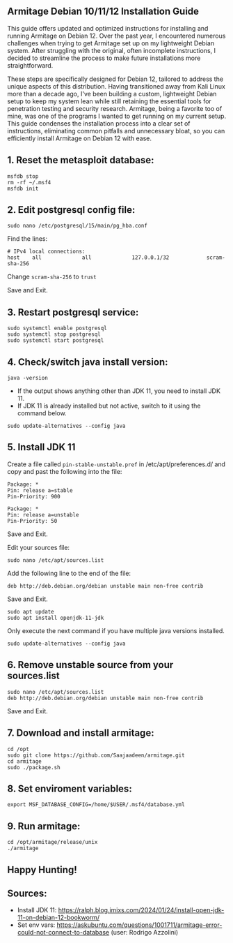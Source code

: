 ## Armitage Debian 10/11/12 Installation Guide

This guide offers updated and optimized instructions for installing and running Armitage on Debian 12. Over the past year, I encountered numerous challenges when trying to get Armitage set up on my lightweight Debian system. After struggling with the original, often incomplete instructions, I decided to streamline the process to make future installations more straightforward.

These steps are specifically designed for Debian 12, tailored to address the unique aspects of this distribution. Having transitioned away from Kali Linux more than a decade ago, I've been building a custom, lightweight Debian setup to keep my system lean while still retaining the essential tools for penetration testing and security research. Armitage, being a favorite too of mine, was one of the programs I wanted to get running on my current setup. This guide condenses the installation process into a clear set of instructions, eliminating common pitfalls and unnecessary bloat, so you can efficiently install Armitage on Debian 12 with ease.

## 1. Reset the metasploit database:

```
msfdb stop
rm -rf ~/.msf4
msfdb init
```

## 2. Edit postgresql config file:

```
sudo nano /etc/postgresql/15/main/pg_hba.conf
```

Find the lines: 

```
# IPv4 local connections:
host    all             all             127.0.0.1/32            scram-sha-256
```

Change ```scram-sha-256``` to ```trust```

Save and Exit.

## 3. Restart postgresql service:

```
sudo systemctl enable postgresql
sudo systemctl stop postgresql
sudo systemctl start postgresql
```

## 4. Check/switch java install version:

```java -version```

- If the output shows anything other than JDK 11, you need to install JDK 11.
- If JDK 11 is already installed but not active, switch to it using the command below.

```sudo update-alternatives --config java```

## 5. Install JDK 11

Create a file called ```pin-stable-unstable.pref``` in /etc/apt/preferences.d/ and copy and past the following into the file:

```
Package: *
Pin: release a=stable
Pin-Priority: 900

Package: *
Pin: release a=unstable
Pin-Priority: 50
```

Save and Exit.

Edit your sources file:

```
sudo nano /etc/apt/sources.list
```

Add the following line to the end of the file:

```
deb http://deb.debian.org/debian unstable main non-free contrib
```

Save and Exit.

```
sudo apt update
sudo apt install openjdk-11-jdk
``` 

Only execute the next command if you have multiple java versions installed.

```
sudo update-alternatives --config java
```

## 6. Remove unstable source from your sources.list

```
sudo nano /etc/apt/sources.list
deb http://deb.debian.org/debian unstable main non-free contrib
```

Save and Exit.

## 7. Download and install armitage:

```
cd /opt
sudo git clone https://github.com/Saajaadeen/armitage.git
cd armitage
sudo ./package.sh
```

## 8. Set enviroment variables:

```
export MSF_DATABASE_CONFIG=/home/$USER/.msf4/database.yml
```

## 9. Run armitage:

```
cd /opt/armitage/release/unix
./armitage
```

## Happy Hunting!

## Sources:

- Install JDK 11: https://ralph.blog.imixs.com/2024/01/24/install-open-jdk-11-on-debian-12-bookworm/
- Set env vars: https://askubuntu.com/questions/1001711/armitage-error-could-not-connect-to-database (user: Rodrigo Azzolini)


